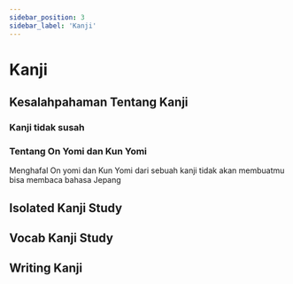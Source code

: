 ```yaml
---
sidebar_position: 3
sidebar_label: 'Kanji'
---
```


# Kanji

## Kesalahpahaman Tentang Kanji
### Kanji tidak susah
### Tentang On Yomi dan Kun Yomi
Menghafal On yomi dan Kun Yomi dari sebuah kanji tidak akan membuatmu bisa membaca bahasa Jepang
## Isolated Kanji Study
## Vocab Kanji Study
## Writing Kanji